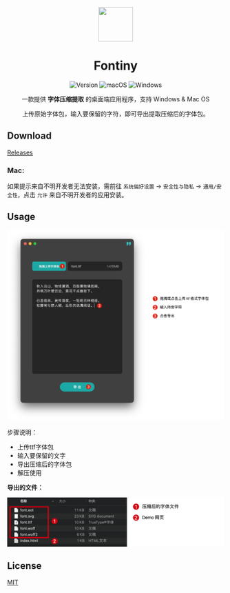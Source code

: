 
<div align="center">
  <img src="./src/main/assets/icons/favicon.ico" style="text-align: center" align="center" width="80" height="80">

# Fontiny

![Version](https://img.shields.io/badge/Version-2.0.0-brightgreen)
![macOS](https://img.shields.io/badge/macOS-Supported-green.svg)
![Windows](https://img.shields.io/badge/Windows-Supported-green.svg)

一款提供 **字体压缩提取** 的桌面端应用程序，支持 Windows & Mac OS

上传原始字体包，输入要保留的字符，即可导出提取压缩后的字体包。

</div>

## Download 

[Releases](https://github.com/simmzl/fontiny/releases)

### Mac:
如果提示来自不明开发者无法安装，需前往 `系统偏好设置` -> `安全性与隐私` -> `通用/安全性`，点击 `允许` 来自不明开发者的应用安装。

## Usage

<img src="./img-for-md/usage.png" width="600">

步骤说明：

- 上传ttf字体包
- 输入要保留的文字
- 导出压缩后的字体包
- 解压使用


**导出的文件：**

<img src="./img-for-md/result.png" width="600">

## License

[MIT](https://opensource.org/licenses/MIT)
